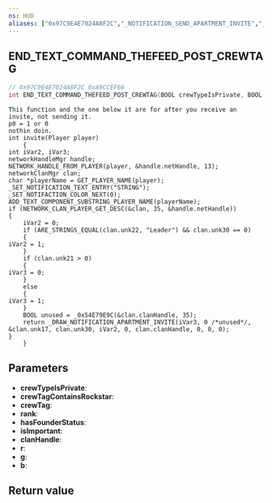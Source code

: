 ```yaml
---
ns: HUD
aliases: ["0x97C9E4E7024A8F2C","_NOTIFICATION_SEND_APARTMENT_INVITE","_DRAW_NOTIFICATION_APARTMENT_INVITE"]
---
```

## END_TEXT_COMMAND_THEFEED_POST_CREWTAG

```c
// 0x97C9E4E7024A8F2C 0xA9CCEF66
int END_TEXT_COMMAND_THEFEED_POST_CREWTAG(BOOL crewTypeIsPrivate, BOOL crewTagContainsRockstar, int* crewTag, int rank, BOOL hasFounderStatus, BOOL isImportant, int clanHandle, int r, int g, int b);
```

```
This function and the one below it are for after you receive an invite, not sending it.  
p0 = 1 or 0  
nothin doin.   
int invite(Player player)  
	{  
int iVar2, iVar3;  
networkHandleMgr handle;  
NETWORK_HANDLE_FROM_PLAYER(player, &handle.netHandle, 13);  
networkClanMgr clan;  
char *playerName = GET_PLAYER_NAME(player);  
_SET_NOTIFICATION_TEXT_ENTRY("STRING");  
_SET_NOTIFACTION_COLOR_NEXT(0);  
ADD_TEXT_COMPONENT_SUBSTRING_PLAYER_NAME(playerName);  
if (NETWORK_CLAN_PLAYER_GET_DESC(&clan, 35, &handle.netHandle))  
{  
	iVar2 = 0;  
	if (ARE_STRINGS_EQUAL(clan.unk22, "Leader") && clan.unk30 == 0)  
	{  
iVar2 = 1;  
	}  
	if (clan.unk21 > 0)  
	{  
iVar3 = 0;  
	}  
	else  
	{  
iVar3 = 1;  
	}  
	BOOL unused = _0x54E79E9C(&clan.clanHandle, 35);  
	return _DRAW_NOTIFICATION_APARTMENT_INVITE(iVar3, 0 /*unused*/, &clan.unk17, clan.unk30, iVar2, 0, clan.clanHandle, 0, 0, 0);  
}  
	}  
```

## Parameters
* **crewTypeIsPrivate**: 
* **crewTagContainsRockstar**: 
* **crewTag**: 
* **rank**: 
* **hasFounderStatus**: 
* **isImportant**: 
* **clanHandle**: 
* **r**: 
* **g**: 
* **b**: 

## Return value
